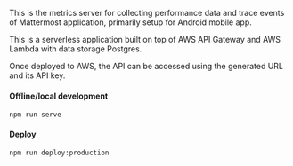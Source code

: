 This is the metrics server for collecting performance data and trace events of Mattermost application, primarily setup for Android mobile app.

This is a serverless application built on top of AWS API Gateway and AWS Lambda with data storage Postgres.

Once deployed to AWS, the API can be accessed using the generated URL and its API key.

#### Offline/local development

```
npm run serve
```

#### Deploy

```
npm run deploy:production
```
